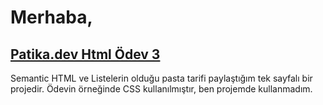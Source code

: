 # Merhaba,

## [Patika.dev Html Ödev 3](https://app.patika.dev/moduller/html/html-odev3)

Semantic HTML ve Listelerin olduğu pasta tarifi paylaştığım tek sayfalı bir projedir. Ödevin örneğinde CSS kullanılmıştır, ben projemde kullanmadım.
